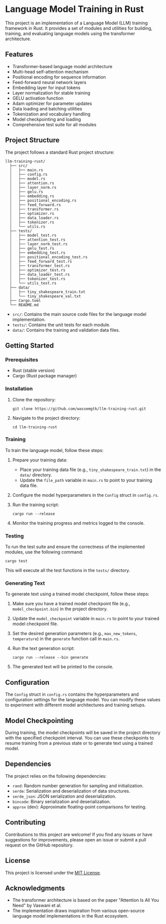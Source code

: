 # Language Model Training in Rust

This project is an implementation of a Language Model (LLM) training framework in Rust. It provides a set of modules and utilities for building, training, and evaluating language models using the transformer architecture.

## Features

- Transformer-based language model architecture
- Multi-head self-attention mechanism
- Positional encoding for sequence information
- Feed-forward neural network layers
- Embedding layer for input tokens
- Layer normalization for stable training
- GELU activation function
- Adam optimizer for parameter updates
- Data loading and batching utilities
- Tokenization and vocabulary handling
- Model checkpointing and loading
- Comprehensive test suite for all modules

## Project Structure

The project follows a standard Rust project structure:

```
llm-training-rust/
  ├── src/
  │   ├── main.rs
  │   ├── config.rs
  │   ├── model.rs
  │   ├── attention.rs
  │   ├── layer_norm.rs
  │   ├── gelu.rs
  │   ├── embedding.rs
  │   ├── positional_encoding.rs
  │   ├── feed_forward.rs
  │   ├── transformer.rs
  │   ├── optimizer.rs
  │   ├── data_loader.rs
  │   ├── tokenizer.rs
  │   └── utils.rs
  ├── tests/
  │   ├── model_test.rs
  │   ├── attention_test.rs
  │   ├── layer_norm_test.rs
  │   ├── gelu_test.rs
  │   ├── embedding_test.rs
  │   ├── positional_encoding_test.rs
  │   ├── feed_forward_test.rs
  │   ├── transformer_test.rs
  │   ├── optimizer_test.rs
  │   ├── data_loader_test.rs
  │   ├── tokenizer_test.rs
  │   └── utils_test.rs
  ├── data/
  │   ├── tiny_shakespeare_train.txt
  │   └── tiny_shakespeare_val.txt
  ├── Cargo.toml
  └── README.md
```

- `src/`: Contains the main source code files for the language model implementation.
- `tests/`: Contains the unit tests for each module.
- `data/`: Contains the training and validation data files.

## Getting Started

### Prerequisites

- Rust (stable version)
- Cargo (Rust package manager)

### Installation

1. Clone the repository:
   ```
   git clone https://github.com/wassemgtk/llm-training-rust.git
   ```

2. Navigate to the project directory:
   ```
   cd llm-training-rust
   ```

### Training

To train the language model, follow these steps:

1. Prepare your training data:
   - Place your training data file (e.g., `tiny_shakespeare_train.txt`) in the `data/` directory.
   - Update the `file_path` variable in `main.rs` to point to your training data file.

2. Configure the model hyperparameters in the `Config` struct in `config.rs`.

3. Run the training script:
   ```
   cargo run --release
   ```

4. Monitor the training progress and metrics logged to the console.

### Testing

To run the test suite and ensure the correctness of the implemented modules, use the following command:

```
cargo test
```

This will execute all the test functions in the `tests/` directory.

### Generating Text

To generate text using a trained model checkpoint, follow these steps:

1. Make sure you have a trained model checkpoint file (e.g., `model_checkpoint.bin`) in the project directory.

2. Update the `model_checkpoint` variable in `main.rs` to point to your trained model checkpoint file.

3. Set the desired generation parameters (e.g., `max_new_tokens`, `temperature`) in the `generate` function call in `main.rs`.

4. Run the text generation script:
   ```
   cargo run --release --bin generate
   ```

5. The generated text will be printed to the console.

## Configuration

The `Config` struct in `config.rs` contains the hyperparameters and configuration settings for the language model. You can modify these values to experiment with different model architectures and training setups.

## Model Checkpointing

During training, the model checkpoints will be saved in the project directory with the specified checkpoint interval. You can use these checkpoints to resume training from a previous state or to generate text using a trained model.

## Dependencies

The project relies on the following dependencies:

- `rand`: Random number generation for sampling and initialization.
- `serde`: Serialization and deserialization of data structures.
- `serde_json`: JSON serialization and deserialization.
- `bincode`: Binary serialization and deserialization.
- `approx` (dev): Approximate floating-point comparisons for testing.

## Contributing

Contributions to this project are welcome! If you find any issues or have suggestions for improvements, please open an issue or submit a pull request on the GitHub repository.

## License

This project is licensed under the [MIT License](LICENSE).

## Acknowledgments

- The transformer architecture is based on the paper "Attention Is All You Need" by Vaswani et al.
- The implementation draws inspiration from various open-source language model implementations in the Rust ecosystem.

